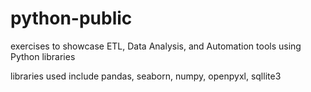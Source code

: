 # python-public
exercises to showcase ETL, Data Analysis, and Automation tools using Python libraries

libraries used include pandas, seaborn, numpy, openpyxl, sqllite3
